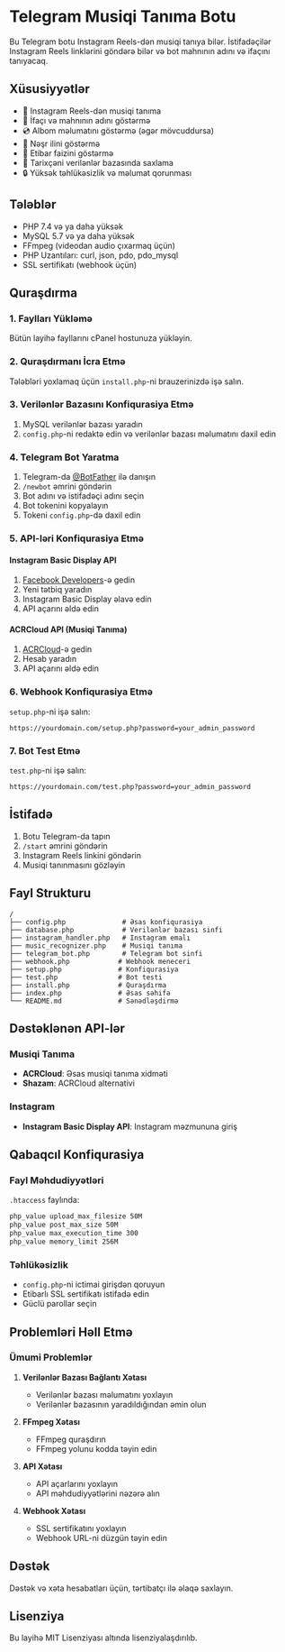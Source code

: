 # Telegram Musiqi Tanıma Botu

Bu Telegram botu Instagram Reels-dən musiqi tanıya bilər. İstifadəçilər Instagram Reels linklərini göndərə bilər və bot mahnının adını və ifaçını tanıyacaq.

## Xüsusiyyətlər

- 🎵 Instagram Reels-dən musiqi tanıma
- 🎤 İfaçı və mahnının adını göstərmə
- 💿 Albom məlumatını göstərmə (əgər mövcuddursa)
- 📅 Nəşr ilini göstərmə
- 🎯 Etibar faizini göstərmə
- 💾 Tarixçəni verilənlər bazasında saxlama
- 🔒 Yüksək təhlükəsizlik və məlumat qorunması

## Tələblər

- PHP 7.4 və ya daha yüksək
- MySQL 5.7 və ya daha yüksək
- FFmpeg (videodan audio çıxarmaq üçün)
- PHP Uzantıları: curl, json, pdo, pdo_mysql
- SSL sertifikatı (webhook üçün)

## Quraşdırma

### 1. Faylları Yükləmə

Bütün layihə fayllarını cPanel hostunuza yükləyin.

### 2. Quraşdırmanı İcra Etmə

Tələbləri yoxlamaq üçün `install.php`-ni brauzerinizdə işə salın.

### 3. Verilənlər Bazasını Konfiqurasiya Etmə

1. MySQL verilənlər bazası yaradın
2. `config.php`-ni redaktə edin və verilənlər bazası məlumatını daxil edin

### 4. Telegram Bot Yaratma

1. Telegram-da [@BotFather](https://t.me/botfather) ilə danışın
2. `/newbot` əmrini göndərin
3. Bot adını və istifadəçi adını seçin
4. Bot tokenini kopyalayın
5. Tokeni `config.php`-də daxil edin

### 5. API-ləri Konfiqurasiya Etmə

#### Instagram Basic Display API
1. [Facebook Developers](https://developers.facebook.com/)-ə gedin
2. Yeni tətbiq yaradın
3. Instagram Basic Display əlavə edin
4. API açarını əldə edin

#### ACRCloud API (Musiqi Tanıma)
1. [ACRCloud](https://www.acrcloud.com/)-ə gedin
2. Hesab yaradın
3. API açarını əldə edin

### 6. Webhook Konfiqurasiya Etmə

`setup.php`-ni işə salın:

```
https://yourdomain.com/setup.php?password=your_admin_password
```

### 7. Bot Test Etmə

`test.php`-ni işə salın:

```
https://yourdomain.com/test.php?password=your_admin_password
```

## İstifadə

1. Botu Telegram-da tapın
2. `/start` əmrini göndərin
3. Instagram Reels linkini göndərin
4. Musiqi tanınmasını gözləyin

## Fayl Strukturu

```
/
├── config.php              # Əsas konfiqurasiya
├── database.php            # Verilənlər bazası sinfi
├── instagram_handler.php   # Instagram emalı
├── music_recognizer.php    # Musiqi tanıma
├── telegram_bot.php        # Telegram bot sinfi
├── webhook.php            # Webhook meneceri
├── setup.php              # Konfiqurasiya
├── test.php               # Bot testi
├── install.php            # Quraşdırma
├── index.php              # Əsas səhifə
└── README.md              # Sənədləşdirmə
```

## Dəstəklənən API-lər

### Musiqi Tanıma
- **ACRCloud**: Əsas musiqi tanıma xidməti
- **Shazam**: ACRCloud alternativi

### Instagram
- **Instagram Basic Display API**: Instagram məzmununa giriş

## Qabaqcıl Konfiqurasiya

### Fayl Məhdudiyyətləri
`.htaccess` faylında:
```apache
php_value upload_max_filesize 50M
php_value post_max_size 50M
php_value max_execution_time 300
php_value memory_limit 256M
```

### Təhlükəsizlik
- `config.php`-ni ictimai girişdən qoruyun
- Etibarlı SSL sertifikatı istifadə edin
- Güclü parollar seçin

## Problemləri Həll Etmə

### Ümumi Problemlər

1. **Verilənlər Bazası Bağlantı Xətası**
   - Verilənlər bazası məlumatını yoxlayın
   - Verilənlər bazasının yaradıldığından əmin olun

2. **FFmpeg Xətası**
   - FFmpeg quraşdırın
   - FFmpeg yolunu kodda təyin edin

3. **API Xətası**
   - API açarlarını yoxlayın
   - API məhdudiyyətlərini nəzərə alın

4. **Webhook Xətası**
   - SSL sertifikatını yoxlayın
   - Webhook URL-ni düzgün təyin edin

## Dəstək

Dəstək və xəta hesabatları üçün, tərtibatçı ilə əlaqə saxlayın.

## Lisenziya

Bu layihə MIT Lisenziyası altında lisenziyalaşdırılıb.
